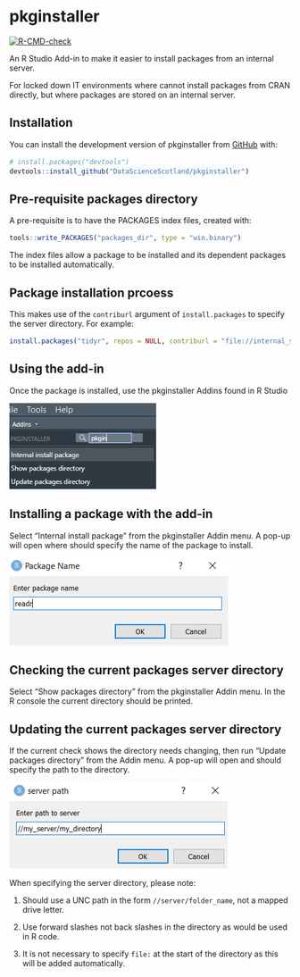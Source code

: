 
<!-- README.md is generated from README.Rmd. Please edit that file -->

# pkginstaller

<!-- badges: start -->

[![R-CMD-check](https://github.com/DataScienceScotland/pkginstaller/workflows/R-CMD-check/badge.svg)](https://github.com/DataScienceScotland/rpkgchecker/actions)
<!-- badges: end -->

An R Studio Add-in to make it easier to install packages from an
internal server.

For locked down IT environments where cannot install packages from CRAN
directly, but where packages are stored on an internal server.

## Installation

You can install the development version of pkginstaller from
[GitHub](https://github.com/) with:

``` r
# install.packages("devtools")
devtools::install_github("DataScienceScotland/pkginstaller")
```

## Pre-requisite packages directory

A pre-requisite is to have the PACKAGES index files, created with:

``` r
tools::write_PACKAGES("packages_dir", type = "win.binary")
```

The index files allow a package to be installed and its dependent
packages to be installed automatically.

## Package installation prcoess

This makes use of the `contriburl` argument of `install.packages` to
specify the server directory. For example:

``` r
install.packages("tidyr", repos = NULL, contriburl = "file://internal_server/r422_packages")
```

## Using the add-in

Once the package is installed, use the pkginstaller Addins found in R
Studio

![image-1](man/figures/Addin_img.png)

## Installing a package with the add-in

Select “Internal install package” from the pkginstaller Addin menu. A
pop-up will open where should specify the name of the package to
install.

![image-2](man/figures/Install_img.png)

## Checking the current packages server directory

Select “Show packages directory” from the pkginstaller Addin menu. In
the R console the current directory should be printed.

## Updating the current packages server directory

If the current check shows the directory needs changing, then run
“Update packages directory” from the Addin menu. A pop-up will open and
should specify the path to the directory.

![image-3](man/figures/Server_img.png)

When specifying the server directory, please note:

1.  Should use a UNC path in the form `//server/folder_name`, not a
    mapped drive letter.

2.  Use forward slashes not back slashes in the directory as would be
    used in R code.

3.  It is not necessary to specify `file:` at the start of the directory
    as this will be added automatically.
